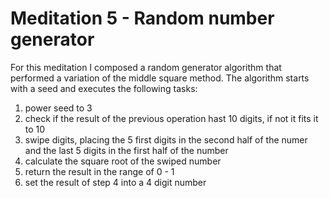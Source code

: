 # Meditation 5 - Random number generator
For this meditation I composed a random generator algorithm that performed a variation of the middle square method. The algorithm starts with a seed and executes the following tasks:
1. power seed to 3
2. check if the result of the previous operation hast 10 digits, if not it fits it to 10
3. swipe digits, placing the 5 first digits in the second half of the numer and the last 5 digits in the first half of the number
4. calculate the square root of the swiped number
5. return the result in the range of 0 - 1
6. set the result of step 4 into a 4 digit number